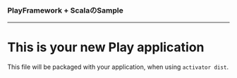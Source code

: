 ### PlayFramework + ScalaのSample

*****

This is your new Play application
=================================

This file will be packaged with your application, when using `activator dist`.
